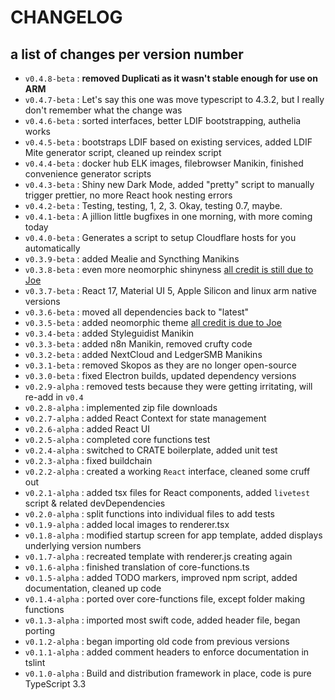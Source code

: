 # CHANGELOG

## a list of changes per version number

- `v0.4.8-beta` : **removed Duplicati as it wasn't stable enough for use on ARM**
- `v0.4.7-beta` : Let's say this one was move typescript to 4.3.2, but I really don't remember what the change was
- `v0.4.6-beta` : sorted interfaces, better LDIF bootstrapping, authelia works
- `v0.4.5-beta` : bootstraps LDIF based on existing services, added LDIF Mite generator script, cleaned up reindex script
- `v0.4.4-beta` : docker hub ELK images, filebrowser Manikin, finished convenience generator scripts
- `v0.4.3-beta` : Shiny new Dark Mode, added "pretty" script to manually trigger prettier, no more React hook nesting errors
- `v0.4.2-beta` : Testing, testing, 1, 2, 3.  Okay, testing 0.7, maybe.
- `v0.4.1-beta` : A jillion little bugfixes in one morning, with more coming today
- `v0.4.0-beta` : Generates a script to setup Cloudflare hosts for you automatically
- `v0.3.9-beta` : added Mealie and Syncthing Manikins
- `v0.3.8-beta` : even more neomorphic shinyness [all credit is still due to Joe](https://github.com/jpt-1)
- `v0.3.7-beta` : React 17, Material UI 5, Apple Silicon and linux arm native versions
- `v0.3.6-beta` : moved all dependencies back to "latest"
- `v0.3.5-beta` : added neomorphic theme [all credit is due to Joe](https://github.com/jpt-1)
- `v0.3.4-beta` : added Styleguidist Manikin
- `v0.3.3-beta` : added n8n Manikin, removed crufty code
- `v0.3.2-beta` : added NextCloud and LedgerSMB Manikins
- `v0.3.1-beta` : removed Skopos as they are no longer open-source
- `v0.3.0-beta` : fixed Electron builds, updated dependency versions
- `v0.2.9-alpha` : removed tests because they were getting irritating, will re-add in `v0.4`
- `v0.2.8-alpha` : implemented zip file downloads
- `v0.2.7-alpha` : added React Context for state management
- `v0.2.6-alpha` : added React UI
- `v0.2.5-alpha` : completed core functions test
- `v0.2.4-alpha` : switched to CRATE boilerplate, added unit test
- `v0.2.3-alpha` : fixed buildchain
- `v0.2.2-alpha` : created a working `React` interface, cleaned some cruff out
- `v0.2.1-alpha` : added tsx files for React components, added `livetest` script & related devDependencies
- `v0.2.0-alpha` : split functions into individual files to add tests
- `v0.1.9-alpha` : added local images to renderer.tsx
- `v0.1.8-alpha` : modified startup screen for app template, added displays underlying version numbers
- `v0.1.7-alpha` : recreated template with renderer.js creating again
- `v0.1.6-alpha` : finished translation of core-functions.ts
- `v0.1.5-alpha` : added TODO markers, improved npm script, added documentation, cleaned up code
- `v0.1.4-alpha` : ported over core-functions file, except folder making functions
- `v0.1.3-alpha` : imported most swift code, added header file, began porting
- `v0.1.2-alpha` : began importing old code from previous versions
- `v0.1.1-alpha` : added comment headers to enforce documentation in tslint
- `v0.1.0-alpha` : Build and distribution framework in place, code is pure TypeScript 3.3
